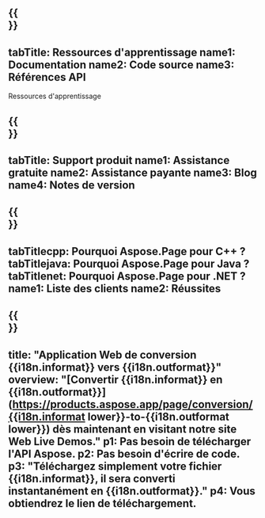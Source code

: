 ﻿---
translation: true
deploy: false
---

{{<section learningresources>}}
---
tabTitle: Ressources d'apprentissage
name1: Documentation
name2: Code source
name3: Références API
---

Ressources d'apprentissage

{{<section support>}}
---
tabTitle: Support produit
name1: Assistance gratuite
name2: Assistance payante
name3: Blog
name4: Notes de version
---

{{<section why>}}
---
tabTitlecpp: Pourquoi Aspose.Page pour C++ ?
tabTitlejava: Pourquoi Aspose.Page pour Java ?
tabTitlenet: Pourquoi Aspose.Page pour .NET ?
name1: Liste des clients
name2: Réussites
---

{{<section widgetbackup>}}
---
title: "Application Web de conversion {{i18n.informat}} vers {{i18n.outformat}}"
overview: "[Convertir {{i18n.informat}} en {{i18n.outformat}}](https://products.aspose.app/page/conversion/{{i18n.informat lower}}-to-{{i18n.outformat lower}}) dès maintenant en visitant notre site Web Live Demos."
p1: Pas besoin de télécharger l'API Aspose.
p2: Pas besoin d'écrire de code.
p3: "Téléchargez simplement votre fichier {{i18n.informat}}, il sera converti instantanément en {{i18n.outformat}}."
p4: Vous obtiendrez le lien de téléchargement.
---